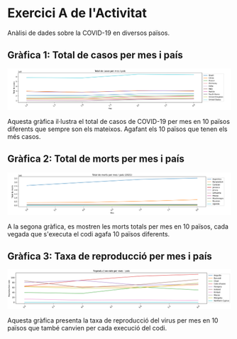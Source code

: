 # Exercici A de l'Activitat

Anàlisi de dades sobre la COVID-19 en diversos països.

## Gràfica 1: Total de casos per mes i país

![Total de casos per mes i país](./images/anavarro_grafica1.png)

Aquesta gràfica il·lustra el total de casos de COVID-19 per mes en 10 països diferents que sempre son els mateixos. Agafant els 10 països que tenen els més casos.

## Gràfica 2: Total de morts per mes i país

![Total de morts per mes i país](./images/anavarro_grafica2.png)

A la segona gràfica, es mostren les morts totals per mes en 10 països, cada vegada que s'executa el codi agafa 10 països diferents. 

## Gràfica 3: Taxa de reproducció per mes i país

![Taxa de reproducció per mes i país](./images/anavarro_grafica3.png)

Aquesta gràfica presenta la taxa de reproducció del virus per mes en 10 països que també canvien per cada execució del codi.